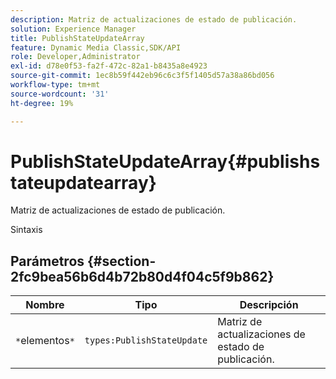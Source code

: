 ```yaml
---
description: Matriz de actualizaciones de estado de publicación.
solution: Experience Manager
title: PublishStateUpdateArray
feature: Dynamic Media Classic,SDK/API
role: Developer,Administrator
exl-id: d78e0f53-fa2f-472c-82a1-b8435a8e4923
source-git-commit: 1ec8b59f442eb96c6c3f5f1405d57a38a86bd056
workflow-type: tm+mt
source-wordcount: '31'
ht-degree: 19%

---
```


# PublishStateUpdateArray{#publishstateupdatearray}

Matriz de actualizaciones de estado de publicación.

Sintaxis

## Parámetros {#section-2fc9bea56b6d4b72b80d4f04c5f9b862}

| Nombre | Tipo | Descripción |
|---|---|---|
| `*`elementos`*` | `types:PublishStateUpdate` | Matriz de actualizaciones de estado de publicación. |

